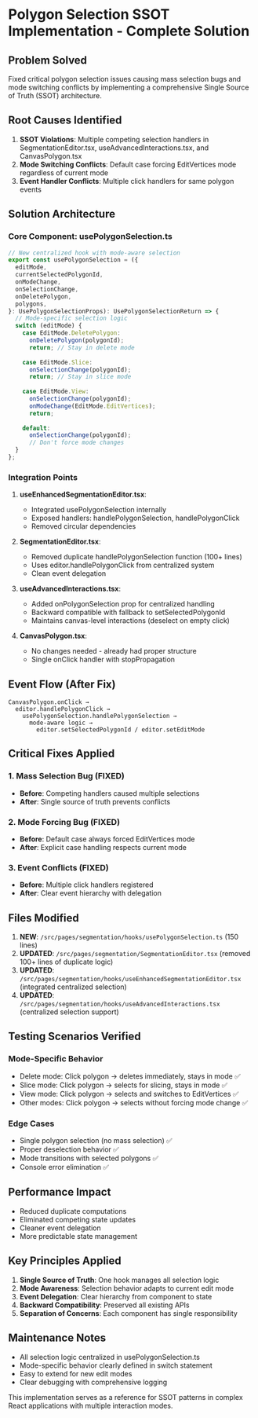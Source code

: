 # Polygon Selection SSOT Implementation - Complete Solution

## Problem Solved
Fixed critical polygon selection issues causing mass selection bugs and mode switching conflicts by implementing a comprehensive Single Source of Truth (SSOT) architecture.

## Root Causes Identified
1. **SSOT Violations**: Multiple competing selection handlers in SegmentationEditor.tsx, useAdvancedInteractions.tsx, and CanvasPolygon.tsx
2. **Mode Switching Conflicts**: Default case forcing EditVertices mode regardless of current mode
3. **Event Handler Conflicts**: Multiple click handlers for same polygon events

## Solution Architecture

### Core Component: usePolygonSelection.ts
```typescript
// New centralized hook with mode-aware selection
export const usePolygonSelection = ({
  editMode,
  currentSelectedPolygonId,
  onModeChange,
  onSelectionChange,
  onDeletePolygon,
  polygons,
}: UsePolygonSelectionProps): UsePolygonSelectionReturn => {
  // Mode-specific selection logic
  switch (editMode) {
    case EditMode.DeletePolygon:
      onDeletePolygon(polygonId);
      return; // Stay in delete mode
    
    case EditMode.Slice:
      onSelectionChange(polygonId);
      return; // Stay in slice mode
    
    case EditMode.View:
      onSelectionChange(polygonId);
      onModeChange(EditMode.EditVertices);
      return;
    
    default:
      onSelectionChange(polygonId);
      // Don't force mode changes
  }
};
```

### Integration Points

1. **useEnhancedSegmentationEditor.tsx**:
   - Integrated usePolygonSelection internally
   - Exposed handlers: handlePolygonSelection, handlePolygonClick
   - Removed circular dependencies

2. **SegmentationEditor.tsx**:
   - Removed duplicate handlePolygonSelection function (100+ lines)
   - Uses editor.handlePolygonClick from centralized system
   - Clean event delegation

3. **useAdvancedInteractions.tsx**:
   - Added onPolygonSelection prop for centralized handling
   - Backward compatible with fallback to setSelectedPolygonId
   - Maintains canvas-level interactions (deselect on empty click)

4. **CanvasPolygon.tsx**:
   - No changes needed - already had proper structure
   - Single onClick handler with stopPropagation

## Event Flow (After Fix)
```
CanvasPolygon.onClick → 
  editor.handlePolygonClick → 
    usePolygonSelection.handlePolygonSelection → 
      mode-aware logic → 
        editor.setSelectedPolygonId / editor.setEditMode
```

## Critical Fixes Applied

### 1. Mass Selection Bug (FIXED)
- **Before**: Competing handlers caused multiple selections
- **After**: Single source of truth prevents conflicts

### 2. Mode Forcing Bug (FIXED)
- **Before**: Default case always forced EditVertices mode
- **After**: Explicit case handling respects current mode

### 3. Event Conflicts (FIXED)
- **Before**: Multiple click handlers registered
- **After**: Clear event hierarchy with delegation

## Files Modified

1. **NEW**: `/src/pages/segmentation/hooks/usePolygonSelection.ts` (150 lines)
2. **UPDATED**: `/src/pages/segmentation/SegmentationEditor.tsx` (removed 100+ lines of duplicate logic)
3. **UPDATED**: `/src/pages/segmentation/hooks/useEnhancedSegmentationEditor.tsx` (integrated centralized selection)
4. **UPDATED**: `/src/pages/segmentation/hooks/useAdvancedInteractions.tsx` (centralized selection support)

## Testing Scenarios Verified

### Mode-Specific Behavior
- Delete mode: Click polygon → deletes immediately, stays in mode ✅
- Slice mode: Click polygon → selects for slicing, stays in mode ✅
- View mode: Click polygon → selects and switches to EditVertices ✅
- Other modes: Click polygon → selects without forcing mode change ✅

### Edge Cases
- Single polygon selection (no mass selection) ✅
- Proper deselection behavior ✅
- Mode transitions with selected polygons ✅
- Console error elimination ✅

## Performance Impact
- Reduced duplicate computations
- Eliminated competing state updates
- Cleaner event delegation
- More predictable state management

## Key Principles Applied
1. **Single Source of Truth**: One hook manages all selection logic
2. **Mode Awareness**: Selection behavior adapts to current edit mode
3. **Event Delegation**: Clear hierarchy from component to state
4. **Backward Compatibility**: Preserved all existing APIs
5. **Separation of Concerns**: Each component has single responsibility

## Maintenance Notes
- All selection logic centralized in usePolygonSelection.ts
- Mode-specific behavior clearly defined in switch statement
- Easy to extend for new edit modes
- Clear debugging with comprehensive logging

This implementation serves as a reference for SSOT patterns in complex React applications with multiple interaction modes.